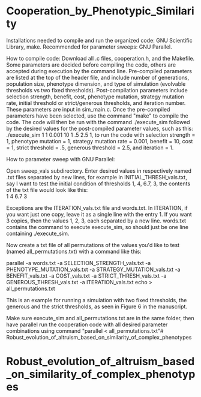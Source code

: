 # Cooperation_by_Phenotypic_Similarity
Installations needed to compile and run the organized code: GNU Scientific Library, make. Recommended for parameter sweeps: GNU Parallel.

How to compile code: Download all .c files, cooperation.h, and the Makefile. Some parameters are decided before compiling the code, others are accepted during execution by the command line. Pre-compiled parameters are listed at the top of the header file, and include number of generations, population size, phenotype dimension, and type of simulation (evolvable thresholds vs two fixed thresholds). Post-compilation parameters include selection strength, benefit, cost, phenotype mutation, strategy mutation rate, initial threshold or strict/generous thresholds, and iteration number. These parameters are input in sim_main.c. Once the pre-compiled parameters have been selected, use the command "make" to compile the code. The code will then be run with the command ./execute_sim followed by the desired values for the post-compiled parameter values, such as this: ./execute_sim 1 1 0.001 10 1 .5 2.5 1, to run the code with selection strength = 1, phenotype mutation = 1, strategy mutation rate = 0.001, benefit = 10, cost = 1, strict threshold = .5, generous threshold = 2.5, and iteration = 1.

How to parameter sweep with GNU Parallel:

Open sweep_vals subdirectory. Enter desired values in respectively named .txt files separated by new lines, for example in INITIAL_THRESH_vals.txt, say I want to test the initial condition of thresholds 1, 4, 6.7, 3, the contents of the txt file would look like this:  
1
4
6.7
3 

Exceptions are the ITERATION_vals.txt file and words.txt. In ITERATION, if you want just one copy, leave it as a single line with the entry 1. If you want 3 copies, then the values 1, 2, 3, each separated by a new line. words.txt contains the command to execute execute_sim, so should just be one line containing ./execute_sim.

Now create a txt file of all permutations of the values you'd like to test (named all_permutations.txt) with a command like this:

parallel -a words.txt -a SELECTION_STRENGTH_vals.txt -a PHENOTYPE_MUTATION_vals.txt -a STRATEGY_MUTATION_vals.txt -a BENEFIT_vals.txt -a COST_vals.txt -a STRICT_THRESH_vals.txt -a GENEROUS_THRESH_vals.txt -a ITERATION_vals.txt echo > all_permutations.txt

This is an example for running a simulation with two fixed thresholds, the generous and the strict thresholds, as seen in Figure 6 in the manuscript.

Make sure execute_sim and all_permutations.txt are in the same folder, then have parallel run the cooperation code with all desired parameter combinations using command "parallel < all_permutations.txt"# Robust_evolution_of_altruism_based_on_similarity_of_complex_phenotypes
# Robust_evolution_of_altruism_based_on_similarity_of_complex_phenotypes
